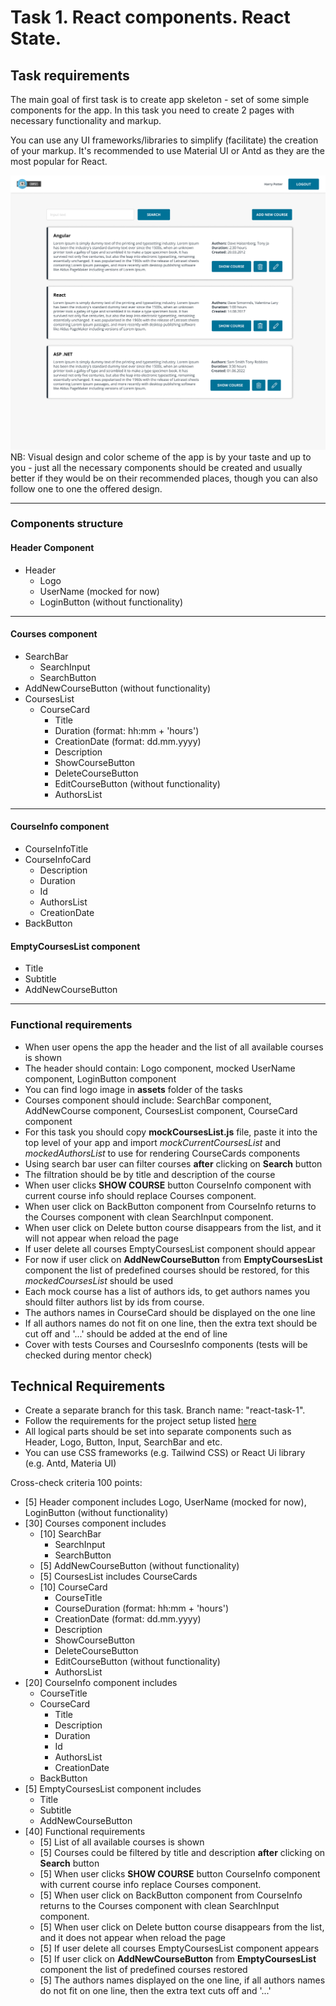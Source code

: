 # Task 1. React components. React State.

## Task requirements

The main goal of first task is to create app skeleton - set of some simple components for the app. In this task you need to create 2 pages with necessary functionality and markup.

You can use any UI frameworks/libraries to simplify (facilitate) the creation of your markup. It's recommended to use Material UI or Antd as they are the most popular for React.

![image](./assets/Courses%20Page.jpg)
NB: Visual design and color scheme of the app is by your taste and up to you - just all the necessary components should be created and usually better if they would be on their recommended places, though you can also follow one to one the offered design.

---

### Components structure

#### Header Component

- Header
  - Logo
  - UserName (mocked for now)
  - LoginButton (without functionality)

---

#### Courses component

- SearchBar
  - SearchInput
  - SearchButton
- AddNewCourseButton (without functionality)
- CoursesList
  - CourseCard
    - Title
    - Duration (format: hh:mm + 'hours')
    - CreationDate (format: dd.mm.yyyy)
    - Description
    - ShowCourseButton
    - DeleteCourseButton
    - EditCourseButton  (without functionality)
    - AuthorsList

---

#### CourseInfo component

- CourseInfoTitle
- CourseInfoCard
  - Description
  - Duration
  - Id
  - AuthorsList
  - CreationDate
- BackButton


#### EmptyCoursesList component
- Title
- Subtitle
- AddNewCourseButton

---

### Functional requirements

- When user opens the app the header and the list of all available courses is shown
- The header should contain: Logo component, mocked UserName component, LoginButton component
- You can find logo image in **assets** folder of the tasks
- Courses component should include: SearchBar component, AddNewCourse component, CoursesList component, CourseCard component
- For this task you should copy **mockCoursesList.js** file, paste it into the top level of your app and import *mockCurrentCoursesList* and *mockedAuthorsList* to use for rendering CourseCards components
- Using search bar user can filter courses **after** clicking on **Search** button
- The filtration should be by title and description of the course
- When user clicks **SHOW COURSE** button CourseInfo component with current course info should replace Courses component.
- When user click on BackButton component from CourseInfo returns to the Courses component with clean SearchInput component.
- When user click on Delete button course disappears from the list, and it will not appear when reload the page
- If user delete all courses EmptyCoursesList component should appear
- For now if user click on **AddNewCourseButton** from **EmptyCoursesList** component the list of predefined courses should be restored, for this *mockedCoursesList* should be used
- Each mock course has a list of authors ids, to get authors names you should filter authors list by ids from course.
- The authors names in CourseCard should be displayed on the one line
- If all authors names do not fit on one line, then the extra text should be cut off and '...' should be added at the end of line
- Cover with tests Courses and CoursesInfo components (tests will be checked during mentor check)

## Technical Requirements

- Create a separate branch for this task. Branch name: "react-task-1".
- Follow the requirements for the project setup listed [here](../project-setup.md)
- All logical parts should be set into separate components such as Header, Logo, Button, Input, SearchBar and etc.
- You can use CSS frameworks (e.g. Tailwind CSS) or React Ui library (e.g. Antd, Materia UI)

Cross-check criteria 100 points:
- [5] Header component includes Logo, UserName (mocked for now), LoginButton (without functionality)
- [30] Courses component includes
  - [10] SearchBar
    - SearchInput
    - SearchButton
  - [5] AddNewCourseButton (without functionality)
  - [5] CoursesList includes CourseCards
  - [10] CourseCard
    - CourseTitle
    - CourseDuration (format: hh:mm + 'hours')
    - CreationDate (format: dd.mm.yyyy)
    - Description
    - ShowCourseButton
    - DeleteCourseButton
    - EditCourseButton  (without functionality)
    - AuthorsList
- [20] CourseInfo component includes
  - CourseTitle
  - CourseCard
    - Title
    - Description
    - Duration
    - Id
    - AuthorsList
    - CreationDate
  - BackButton
- [5] EmptyCoursesList component includes
  - Title
  - Subtitle
  - AddNewCourseButton
- [40] Functional requirements 
  - [5] List of all available courses is shown
  - [5] Courses could be filtered by title and description **after** clicking on **Search** button
  - [5] When user clicks **SHOW COURSE** button CourseInfo component with current course info replace Courses component.
  - [5] When user click on BackButton component from CourseInfo returns to the Courses component with clean SearchInput component.
  - [5] When user click on Delete button course disappears from the list, and it does not appear when reload the page
  - [5] If user delete all courses EmptyCoursesList component appears
  - [5] If user click on **AddNewCourseButton** from **EmptyCoursesList** component the list of predefined courses restored
  - [5] The authors names displayed on the one line, if all authors names do not fit on one line, then the extra text cuts off and '...'
